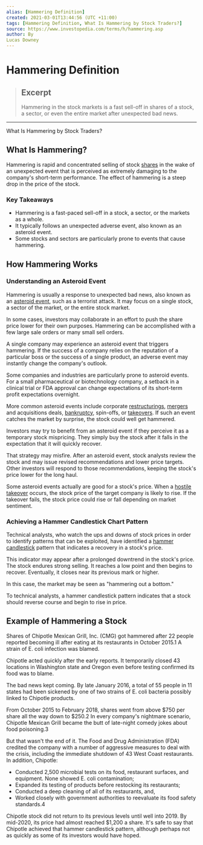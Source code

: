 ```yaml
---
alias: [Hammering Definition]
created: 2021-03-01T13:44:56 (UTC +11:00)
tags: [Hammering Definition, What Is Hammering by Stock Traders?]
source: https://www.investopedia.com/terms/h/hammering.asp
author: By
Lucas Downey
---
```


# Hammering Definition

> ## Excerpt
> Hammering in the stock markets is a fast sell-off in shares of a stock, a sector, or even the entire market after unexpected bad news.

---

What Is Hammering by Stock Traders?
## What Is Hammering?

Hammering is rapid and concentrated selling of stock [shares](https://www.investopedia.com/terms/s/shares.asp) in the wake of an unexpected event that is perceived as extremely damaging to the company's short-term performance. The effect of hammering is a steep drop in the price of the stock.

### Key Takeaways

-   Hammering is a fast-paced sell-off in a stock, a sector, or the markets as a whole.
-   It typically follows an unexpected adverse event, also known as an asteroid event.
-   Some stocks and sectors are particularly prone to events that cause hammering.

## How Hammering Works

### Understanding an Asteroid Event

Hammering is usually a response to unexpected bad news, also known as an [asteroid event](https://www.investopedia.com/terms/a/asteroid-event.asp), such as a terrorist attack. It may focus on a single stock, a sector of the market, or the entire stock market.

In some cases, investors may collaborate in an effort to push the share price lower for their own purposes. Hammering can be accomplished with a few large sale orders or many small sell orders.

A single company may experience an asteroid event that triggers hammering. If the success of a company relies on the reputation of a particular boss or the success of a single product, an adverse event may instantly change the company's outlook.

Some companies and industries are particularly prone to asteroid events. For a small pharmaceutical or biotechnology company, a setback in a clinical trial or FDA approval can change expectations of its short-term profit expectations overnight.

More common asteroid events include corporate [restructurings](https://www.investopedia.com/terms/r/restructuring.asp), [mergers](https://www.investopedia.com/terms/m/merger.asp) and acquisitions deals, [bankruptcy](https://www.investopedia.com/terms/b/bankruptcy.asp), spin-offs, or [takeovers](https://www.investopedia.com/terms/t/takeover.asp). If such an event catches the market by surprise, the stock could well get hammered.

Investors may try to benefit from an asteroid event if they perceive it as a temporary stock mispricing. They simply buy the stock after it falls in the expectation that it will quickly recover.

That strategy may misfire. After an asteroid event, stock analysts review the stock and may issue revised recommendations and lower price targets. Other investors will respond to those recommendations, keeping the stock's price lower for the long haul.

Some asteroid events actually are good for a stock's price. When a [hostile takeover](https://www.investopedia.com/terms/h/hostiletakeover.asp) occurs, the stock price of the target company is likely to rise. If the takeover fails, the stock price could rise or fall depending on market sentiment.

### Achieving a Hammer Candlestick Chart Pattern

Technical analysts, who watch the ups and downs of stock prices in order to identify patterns that can be exploited, have identified a [hammer](https://www.investopedia.com/terms/h/hammer.asp) [candlestick](https://www.investopedia.com/terms/c/candlestick.asp) pattern that indicates a recovery in a stock's price.

This indicator may appear after a prolonged downtrend in the stock's price. The stock endures strong selling. It reaches a low point and then begins to recover. Eventually, it closes near its previous mark or higher.

In this case, the market may be seen as "hammering out a bottom."

To technical analysts, a hammer candlestick pattern indicates that a stock should reverse course and begin to rise in price.

## Example of Hammering a Stock

Shares of Chipotle Mexican Grill, Inc. (CMG) got hammered after 22 people reported becoming ill after eating at its restaurants in October 2015.1 A strain of E. coli infection was blamed.

Chipotle acted quickly after the early reports. It temporarily closed 43 locations in Washington state and Oregon even before testing confirmed its food was to blame.

The bad news kept coming. By late January 2016, a total of 55 people in 11 states had been sickened by one of two strains of E. coli bacteria possibly linked to Chipotle products.

From October 2015 to February 2018, shares went from above $750 per share all the way down to $250.2 In every company's nightmare scenario, Chipotle Mexican Grill became the butt of late-night comedy jokes about food poisoning.3

But that wasn't the end of it. The Food and Drug Administration (FDA) credited the company with a number of aggressive measures to deal with the crisis, including the immediate shutdown of 43 West Coast restaurants. In addition, Chipotle:

-   Conducted 2,500 microbial tests on its food, restaurant surfaces, and equipment. None showed E. coli contamination;
-   Expanded its testing of products before restocking its restaurants;
-   Conducted a deep cleaning of all of its restaurants, and,
-   Worked closely with government authorities to reevaluate its food safety standards.4

Chipotle stock did not return to its previous levels until well into 2019. By mid-2020, its price had almost reached $1,200 a share. It's safe to say that Chipotle achieved that hammer candlestick pattern, although perhaps not as quickly as some of its investors would have hoped.
